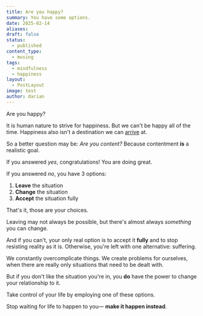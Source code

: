 ```yaml
---
title: Are you happy?
summary: You have some options.
date: 2025-02-14
aliases: 
draft: false
status:
  - published
content_type:
  - musing
tags:
  - mindfulness
  - happiness
layout:
  - PostLayout
image: test
author: darian
---
```

Are you happy? 

It is human nature to strive for happiness. But we can't be happy all of the time. Happiness also isn't a destination we can [arrive](/arrive) at. 

So a better question may be: _Are you content?_  Because contentment **is** a realistic goal. 

If you answered _yes_, congratulations! You are doing great. 

If you answered _no_, you have 3 options: 
1. **Leave** the situation 
2. **Change** the situation 
3. **Accept** the situation fully

That's it, those are your choices. 

Leaving may not always be possible, but there's almost always _something_ you can change.

And if you can't, your only real option is to accept it **fully** and to stop resisting reality as it is. Otherwise, you're left with one alternative: <span className="bold-underline">suffering</span>.

We constantly overcomplicate things. We create problems for ourselves, when there are really only situations that need to be dealt with. 

But if you don't like the situation you're in, you **do** have the power to change your relationship to it.

Take control of your life by employing one of these options. 

Stop waiting for life to happen to you— **make it happen instead**.


